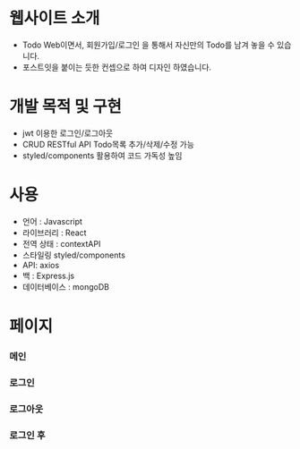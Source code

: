 # 웹사이트 소개

- Todo Web이면서, 회원가입/로그인 을 통해서 자신만의 Todo를 남겨 놓을 수 있습니다.
- 포스트잇을 붙이는 듯한 컨셉으로 하여 디자인 하였습니다.

# 개발 목적 및 구현

- jwt 이용한 로그인/로그아웃
- CRUD RESTful API Todo목록 추가/삭제/수정 가능
- styled/components 활용하여 코드 가독성 높임

# 사용

- 언어 : Javascript
- 라이브러리 : React
- 전역 상태 : contextAPI
- 스타일링 styled/components
- API: axios
- 백 : Express.js
- 데이터베이스 : mongoDB

# 페이지

### 메인

### 로그인

### 로그아웃

### 로그인 후
